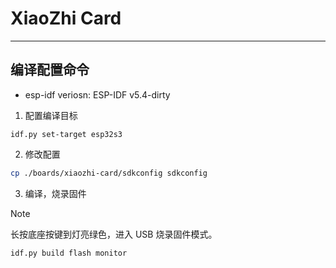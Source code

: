 # XiaoZhi Card

 
-----------------------------------
## 编译配置命令

* esp-idf veriosn: ESP-IDF v5.4-dirty
 
1. 配置编译目标  

```shell
idf.py set-target esp32s3
```

2. 修改配置

```bash
cp ./boards/xiaozhi-card/sdkconfig sdkconfig 
```
 
3. 编译，烧录固件 

> [!NOTE]
> 长按底座按键到灯亮绿色，进入 USB 烧录固件模式。

```shell
idf.py build flash monitor
```